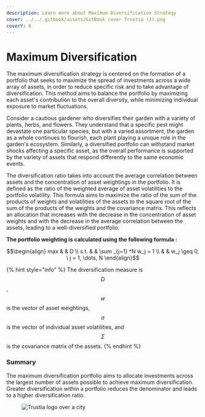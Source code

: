 ```yaml
---
description: Learn more about Maximum Diversification Strategy
cover: ../../.gitbook/assets/GitBook cover Trustia (3).png
coverY: 0
---
```


# Maximum Diversification

The maximum diversification strategy is centered on the formation of a portfolio that seeks to maximize the spread of investments across a wide array of assets, in order to reduce specific risk and to take advantage of diversification. This method aims to balance the portfolio by maximizing each asset's contribution to the overall diversity, while minimizing individual exposure to market fluctuations.

Consider a cautious gardener who diversifies their garden with a variety of plants, herbs, and flowers. They understand that a specific pest might devastate one particular species, but with a varied assortment, the garden as a whole continues to flourish, each plant playing a unique role in the garden's ecosystem. Similarly, a diversified portfolio can withstand market shocks affecting a specific asset, as the overall performance is supported by the variety of assets that respond differently to the same economic events.

The diversification ratio takes into account the average correlation between assets and the concentration of asset weightings in the portfolio. It is defined as the ratio of the weighted average of asset volatilities to the portfolio volatility. This formula aims to maximize the ratio of the sum of the products of weights and volatilities of the assets to the square root of the sum of the products of the weights and the covariance matrix. This reflects an allocation that increases with the decrease in the concentration of asset weights and with the decrease in the average correlation between the assets, leading to a well-diversified portfolio.

**The portfolio weighting is calculated using the following formula :**&#x20;

$$\begin{align}         max  & & D \\         s.t. & & \sum _{j=1} ^N w_j = 1 \\              & & w_j \geq 0, \ j = 1, \dots, N     \end{align}$$

{% hint style="info" %}
The diversification measure is $$D$$, $$w$$ is the vector of asset weightings, $$σ$$ is the vector of individual asset volatilities, and $$Σ$$ is the covariance matrix of the assets.
{% endhint %}

### **Summary**&#x20;

The maximum diversification portfolio aims to allocate investments across the largest number of assets possible to achieve maximum diversification. Greater diversification within a portfolio reduces the denominator and leads to a higher diversification ratio.&#x20;

<figure><img src="../../.gitbook/assets/Capture d’écran 2023-12-19 à 18.44.28.png" alt="Trustia logo over a city"><figcaption></figcaption></figure>
